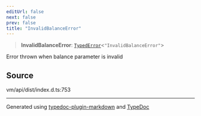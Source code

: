 ```yaml
---
editUrl: false
next: false
prev: false
title: "InvalidBalanceError"
---
```


> **InvalidBalanceError**: [`TypedError`](/generated/type-aliases/typederror/)\<`"InvalidBalanceError"`\>

Error thrown when balance parameter is invalid

## Source

vm/api/dist/index.d.ts:753

***
Generated using [typedoc-plugin-markdown](https://www.npmjs.com/package/typedoc-plugin-markdown) and [TypeDoc](https://typedoc.org/)
